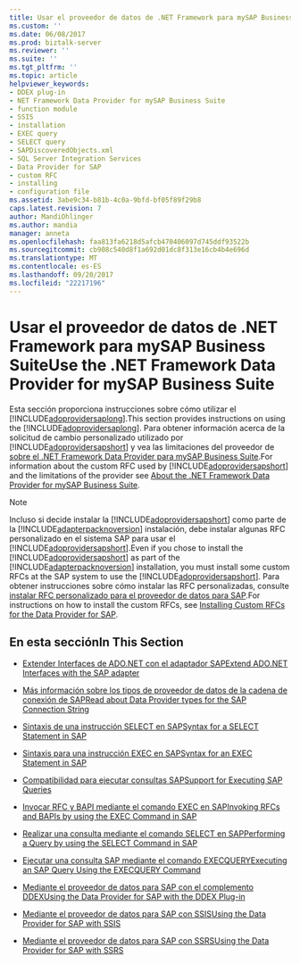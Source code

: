 ```yaml
---
title: Usar el proveedor de datos de .NET Framework para mySAP Business Suite | Documentos de Microsoft
ms.custom: ''
ms.date: 06/08/2017
ms.prod: biztalk-server
ms.reviewer: ''
ms.suite: ''
ms.tgt_pltfrm: ''
ms.topic: article
helpviewer_keywords:
- DDEX plug-in
- NET Framework Data Provider for mySAP Business Suite
- function module
- SSIS
- installation
- EXEC query
- SELECT query
- SAPDiscoveredObjects.xml
- SQL Server Integration Services
- Data Provider for SAP
- custom RFC
- installing
- configuration file
ms.assetid: 3abe9c34-b81b-4c0a-9bfd-bf05f89f29b8
caps.latest.revision: 7
author: MandiOhlinger
ms.author: mandia
manager: anneta
ms.openlocfilehash: faa813fa6218d5afcb470406097d745ddf93522b
ms.sourcegitcommit: cb908c540d8f1a692d01dc8f313e16cb4b4e696d
ms.translationtype: MT
ms.contentlocale: es-ES
ms.lasthandoff: 09/20/2017
ms.locfileid: "22217196"
---
```

# <a name="use-the-net-framework-data-provider-for-mysap-business-suite"></a><span data-ttu-id="1def6-102">Usar el proveedor de datos de .NET Framework para mySAP Business Suite</span><span class="sxs-lookup"><span data-stu-id="1def6-102">Use the .NET Framework Data Provider for mySAP Business Suite</span></span>
<span data-ttu-id="1def6-103">Esta sección proporciona instrucciones sobre cómo utilizar el [!INCLUDE[adoprovidersaplong](../../includes/adoprovidersaplong-md.md)].</span><span class="sxs-lookup"><span data-stu-id="1def6-103">This section provides instructions on using the [!INCLUDE[adoprovidersaplong](../../includes/adoprovidersaplong-md.md)].</span></span> <span data-ttu-id="1def6-104">Para obtener información acerca de la solicitud de cambio personalizado utilizado por [!INCLUDE[adoprovidersapshort](../../includes/adoprovidersapshort-md.md)] y vea las limitaciones del proveedor de [sobre el .NET Framework Data Provider para mySAP Business Suite](../../adapters-and-accelerators/adapter-sap/about-the-net-framework-data-provider-for-mysap-business-suite.md).</span><span class="sxs-lookup"><span data-stu-id="1def6-104">For information about the custom RFC used by [!INCLUDE[adoprovidersapshort](../../includes/adoprovidersapshort-md.md)] and the limitations of the provider see [About the .NET Framework Data Provider for mySAP Business Suite](../../adapters-and-accelerators/adapter-sap/about-the-net-framework-data-provider-for-mysap-business-suite.md).</span></span>  
  
> [!NOTE]
>  <span data-ttu-id="1def6-105">Incluso si decide instalar la [!INCLUDE[adoprovidersapshort](../../includes/adoprovidersapshort-md.md)] como parte de la [!INCLUDE[adapterpacknoversion](../../includes/adapterpacknoversion-md.md)] instalación, debe instalar algunas RFC personalizado en el sistema SAP para usar el [!INCLUDE[adoprovidersapshort](../../includes/adoprovidersapshort-md.md)].</span><span class="sxs-lookup"><span data-stu-id="1def6-105">Even if you chose to install the [!INCLUDE[adoprovidersapshort](../../includes/adoprovidersapshort-md.md)] as part of the [!INCLUDE[adapterpacknoversion](../../includes/adapterpacknoversion-md.md)] installation, you must install some custom RFCs at the SAP system to use the [!INCLUDE[adoprovidersapshort](../../includes/adoprovidersapshort-md.md)].</span></span> <span data-ttu-id="1def6-106">Para obtener instrucciones sobre cómo instalar las RFC personalizadas, consulte [instalar RFC personalizado para el proveedor de datos para SAP](../../adapters-and-accelerators/adapter-sap/install-custom-rfcs-for-the-data-provider-for-sap.md).</span><span class="sxs-lookup"><span data-stu-id="1def6-106">For instructions on how to install the custom RFCs, see [Installing Custom RFCs for the Data Provider for SAP](../../adapters-and-accelerators/adapter-sap/install-custom-rfcs-for-the-data-provider-for-sap.md).</span></span>  
  
## <a name="in-this-section"></a><span data-ttu-id="1def6-107">En esta sección</span><span class="sxs-lookup"><span data-stu-id="1def6-107">In This Section</span></span>  
  
-   [<span data-ttu-id="1def6-108">Extender Interfaces de ADO.NET con el adaptador SAP</span><span class="sxs-lookup"><span data-stu-id="1def6-108">Extend ADO.NET Interfaces with the SAP adapter</span></span>](../../adapters-and-accelerators/adapter-sap/extend-ado-net-interfaces-with-the-sap-adapter.md)  
  
-   [<span data-ttu-id="1def6-109">Más información sobre los tipos de proveedor de datos de la cadena de conexión de SAP</span><span class="sxs-lookup"><span data-stu-id="1def6-109">Read about Data Provider types for the SAP Connection String</span></span>](../../adapters-and-accelerators/adapter-sap/read-about-data-provider-types-for-the-sap-connection-string.md)  
  
-   [<span data-ttu-id="1def6-110">Sintaxis de una instrucción SELECT en SAP</span><span class="sxs-lookup"><span data-stu-id="1def6-110">Syntax for a SELECT Statement in SAP</span></span>](../../adapters-and-accelerators/adapter-sap/syntax-for-a-select-statement-in-sap.md)  
  
-   [<span data-ttu-id="1def6-111">Sintaxis para una instrucción EXEC en SAP</span><span class="sxs-lookup"><span data-stu-id="1def6-111">Syntax for an EXEC Statement in SAP</span></span>](../../adapters-and-accelerators/adapter-sap/syntax-for-an-exec-statement-in-sap.md)  
  
-   [<span data-ttu-id="1def6-112">Compatibilidad para ejecutar consultas SAP</span><span class="sxs-lookup"><span data-stu-id="1def6-112">Support for Executing SAP Queries</span></span>](https://msdn.microsoft.com/library/dd788118.aspx)  
  
-   [<span data-ttu-id="1def6-113">Invocar RFC y BAPI mediante el comando EXEC en SAP</span><span class="sxs-lookup"><span data-stu-id="1def6-113">Invoking RFCs and BAPIs by using the EXEC Command in SAP</span></span>](../../adapters-and-accelerators/adapter-sap/invoke-rfcs-and-bapis-using-the-exec-command-in-sap.md)  
  
-   [<span data-ttu-id="1def6-114">Realizar una consulta mediante el comando SELECT en SAP</span><span class="sxs-lookup"><span data-stu-id="1def6-114">Performing a Query by using the SELECT Command in SAP</span></span>](../../adapters-and-accelerators/adapter-sap/run-a-query-using-the-select-command-in-sap.md)  
  
-   [<span data-ttu-id="1def6-115">Ejecutar una consulta SAP mediante el comando EXECQUERY</span><span class="sxs-lookup"><span data-stu-id="1def6-115">Executing an SAP Query Using the EXECQUERY Command</span></span>](../../adapters-and-accelerators/adapter-sap/execute-an-sap-query-using-the-execquery-command.md)  
  
-   [<span data-ttu-id="1def6-116">Mediante el proveedor de datos para SAP con el complemento DDEX</span><span class="sxs-lookup"><span data-stu-id="1def6-116">Using the Data Provider for SAP with the DDEX Plug-in</span></span>](../../adapters-and-accelerators/adapter-sap/use-the-data-provider-for-sap-with-the-ddex-plug-in.md)  
  
-   [<span data-ttu-id="1def6-117">Mediante el proveedor de datos para SAP con SSIS</span><span class="sxs-lookup"><span data-stu-id="1def6-117">Using the Data Provider for SAP with SSIS</span></span>](../../adapters-and-accelerators/adapter-sap/use-the-data-provider-for-sap-with-ssis.md)  
  
-   [<span data-ttu-id="1def6-118">Mediante el proveedor de datos para SAP con SSRS</span><span class="sxs-lookup"><span data-stu-id="1def6-118">Using the Data Provider for SAP with SSRS</span></span>](../../adapters-and-accelerators/adapter-sap/use-the-data-provider-for-sap-with-ssrs.md)